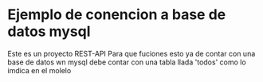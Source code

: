 # Ejemplo de conencion a base de datos  mysql
Este es un proyecto REST-API
Para que fuciones esto ya de contar con una base de datos wn mysql 
debe contar con una tabla llada 'todos' como lo imdica en el molelo


